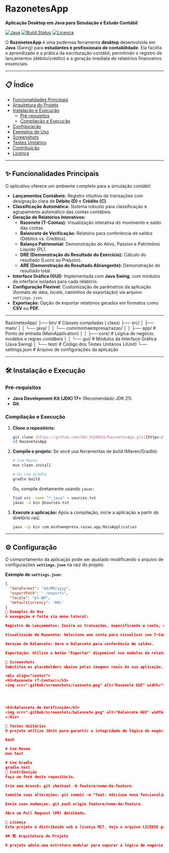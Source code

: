 # **RazonetesApp**

**Aplicação Desktop em Java para Simulação e Estudo Contábil**

[![Java](https://img.shields.io/badge/Java-21+-orange?style=for-the-badge&logo=openjdk&logoColor=white)](https://www.oracle.com/java)
[![Build Status](https://img.shields.io/badge/build-passing-brightgreen?style=for-the-badge)](#[Status-do-Build])
[![Licença](https://img.shields.io/badge/License-MIT-blue.svg?style=for-the-badge)](LICENSE)

O **RazonetesApp** é uma poderosa ferramenta **desktop** desenvolvida em **Java** (Swing) para **estudantes e profissionais de contabilidade**. Ela facilita o aprendizado e a prática da escrituração contábil, permitindo o registro de lançamentos (débito/crédito) e a geração imediata de relatórios financeiros essenciais.

---

## 📋 Índice

- [ Funcionalidades Principais](#-funcionalidades-principais)
- [ Arquitetura do Projeto](#-arquitetura-do-projeto)
- [ Instalação e Execução](#-instalação-e-execução)
    - [Pré-requisitos](#pré-requisitos)
    - [Compilação e Execução](#compilação-e-execução)
- [ Configuração](#-configuração)
- [ Exemplos de Uso](#-exemplos-de-uso)
- [ Screenshots](#-screenshots)
- [ Testes Unitários](#-testes-unitários)
- [ Contribuição](#-contribuição)
- [ Licença](#-licença)

---

## ✨ Funcionalidades Principais

O aplicativo oferece um ambiente completo para a simulação contábil:

* **Lançamentos Contábeis:** Registro intuitivo de transações com designação clara de **Débito (D)** e **Crédito (C)**.
* **Classificação Automática:** Sistema robusto para classificação e agrupamento automático das contas contábeis.
* **Geração de Relatórios Interativos:**
    * **Razonete (T-Contas):** Visualização interativa do movimento e saldo das contas.
    * **Balancete de Verificação:** Relatório para conferência de saldos (Débitos vs. Créditos).
    * **Balanço Patrimonial:** Demonstração do Ativo, Passivo e Patrimônio Líquido (PL).
    * **DRE (Demonstração do Resultado do Exercício):** Cálculo do resultado (Lucro ou Prejuízo).
    * **ARE (Demonstração do Resultado Abrangente):** Demonstração do resultado total.
* **Interface Gráfica (GUI):** Implementada com **Java Swing**, com módulos de interface isolados para cada relatório.
* **Configuração Flexível:** Customização de parâmetros da aplicação (formato de data, *locale*, caminhos de exportação) via arquivo `settings.json`.
* **Exportação:** Opção de exportar relatórios gerados em formatos como **CSV** ou **PDF**.

---

RazonetesApp/
├── bin/                        # Classes compiladas (.class)
├── src/
│   ├── main/
│   │   └── java/
│   │       └── com/minhaempresa/razao/
│   │           ├── app/        # Ponto de entrada (MainApplication)
│   │           ├── core/       # Lógica de negócio, modelos e regras contábeis
│   │           └── gui/        # Módulos da Interface Gráfica (Java Swing)
│   └── test/                   # Código dos Testes Unitários (JUnit)
└── settings.json               # Arquivo de configurações da aplicação

---

## 🛠️ Instalação e Execução

### Pré-requisitos

* **Java Development Kit (JDK) 17+** (Recomendado JDK 21).
* **Git**.

### Compilação e Execução

1.  **Clone o repositório:**
    ```bash
    git clone [https://github.com/SEU_USUARIO/RazonetesApp.git](https://github.com/SEU_USUARIO/RazonetesApp.git)
    cd RazonetesApp
    ```

2.  **Compile o projeto:**
    Se você usa ferramentas de *build* (Maven/Gradle):
    ```bash
    # Com Maven
    mvn clean install
    
    # Ou com Gradle
    gradle build
    ```
    Ou, compile diretamente usando `javac`:
    ```bash
    find src -name "*.java" > sources.txt
    javac -d bin @sources.txt
    ```

3.  **Execute a aplicação:**
    Após a compilação, inicie a aplicação a partir do diretório raiz:
    ```bash
    java -cp bin com.minhaempresa.razao.app.MainApplication
    ```

---

## ⚙️ Configuração

O comportamento da aplicação pode ser ajustado modificando o arquivo de configurações **`settings.json`** na raiz do projeto.

**Exemplo de `settings.json`:**

```json
{
  "dataFormat": "dd/MM/yyyy", 
  "exportPath": "./exports", 
  "locale": "pt-BR",
  "defaultCurrency": "BRL" 
}
📐 Exemplos de Uso
A navegação é feita via menu lateral:

Registro de Lançamentos: Insira as transações, especificando a conta, o valor e o tipo (Débito/Crédito).

Visualização de Razonete: Selecione uma conta para visualizar seu T-Conta e saldo.

Geração de Balancete: Gere o Balancete para conferência de saldos.

Exportação: Utilize o botão "Exportar" disponível nos módulos de relatórios para salvar as demonstrações (CSV/PDF).

📸 Screenshots
Substitua os placeholders abaixo pelas imagens reais da sua aplicação.

<div align="center">
<h3>Razonete (T-Contas)</h3>
<img src=".github/screenshots/razonete.png" alt="Razonete GUI" width="40%" />




<h3>Balancete de Verificação</h3>
<img src=".github/screenshots/balancete.png" alt="Balancete GUI" width="40%" />
</div>

🧪 Testes Unitários
O projeto utiliza JUnit para garantir a integridade da lógica de negócio (Core).

Bash

# Com Maven
mvn test

# Com Gradle
gradle test
🤝 Contribuição
Faça um fork deste repositório.

Crie uma branch: git checkout -b feature/nome-da-feature.

Commite suas alterações: git commit -m "feat: Adiciona nova funcionalidade X".

Envie suas mudanças: git push origin feature/nome-da-feature.

Abra um Pull Request (PR) detalhado.

📄 Licença
Este projeto é distribuído sob a licença MIT. Veja o arquivo LICENSE para mais detalhes.

## 🏗️ Arquitetura do Projeto

O projeto adota uma estrutura modular para separar a lógica de negócio (*Core*) da interface gráfica (*GUI*) e da inicialização (`app`).
